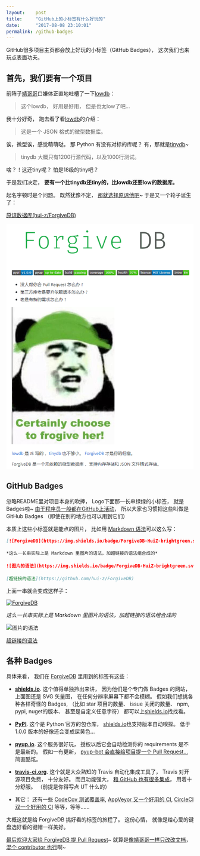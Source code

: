 ```yaml
---
layout:    post
title:     "GitHub上的小标签有什么好玩的"
date:      "2017-08-08 23:10:01"
permalink: /github-badges
---
```


GitHub很多项目主页都会放上好玩的小标签（GitHub Badges），
这次我们也来玩点表面功夫。

<!--MORE-->

## 首先，我们要有一个项目

前阵子[靖哥哥][jkzing]口嫌体正直地吐槽了一下[lowdb][lowdb]：

> 这个lowdb，
> 好用是好用，
> 但是也太low了吧...

我十分好奇，
跑去看了看[lowdb][lowdb]的介绍：

> 这是一个 JSON 格式的微型数据库。

诶，微型诶，感觉萌萌哒。
那 Python 有没有对标的库呢？
有，那就是[tinydb][tinydb]~

> tinydb 大概只有1200行源代码，以及1000行测试。

啥？！这还tiny呢？
怕是18级的tiny吧？

于是我们决定，
**要有一个比tinydb还tiny的，比lowdb还要low的数据库。**

起名字顿时是个问题。
既然犹豫不定，
[那就选择原谅他吧][forgive-meme]~
于是又一个轮子诞生了：

[原谅数据库(hui-z/ForgiveDB)][forgivedb]

![readme][readme]


## GitHub Badges

忽略README里对项目本身的吹捧，
Logo下面那一长串绿绿的小标签，
就是Badges啦~
[由于程序员一般都在GitHub上活动][github]，
所以大家也习惯把这些叫做是GitHub Badges
（即使在别的地方也可以用到它们）

本质上这些小标签就是能点的图片，
比如用 [Markdown 语法][markdown]可以这么写：

```markdown
[![ForgiveDB](https://img.shields.io/badge/ForgiveDB-HuiZ-brightgreen.svg)](https://github.com/hui-z/ForgiveDB)

*这么一长串实际上是 Markdown 里图片的语法，加超链接的语法组合成的*

![图片的语法](https://img.shields.io/badge/ForgiveDB-HuiZ-brightgreen.svg)

[超链接的语法](https://github.com/hui-z/ForgiveDB)
```

上面一串就会变成这样子：

[![ForgiveDB](https://img.shields.io/badge/ForgiveDB-HuiZ-brightgreen.svg)](https://github.com/hui-z/ForgiveDB)

*这么一长串实际上是 Markdown 里图片的语法，加超链接的语法组合成的*

![图片的语法](https://img.shields.io/badge/ForgiveDB-HuiZ-brightgreen.svg)

[超链接的语法](https://github.com/hui-z/ForgiveDB)


## 各种 Badges

具体来看，
我们在 [ForgiveDB][forgivedb] 里用到的标签有这些：

* [**shields.io**][shields.io].
这个值得单独拎出来讲，
因为他们是个专门做 Badges 的网站，
上面图还是 SVG 矢量图，
在任何分辨率屏幕下都不会模糊。
假如我们想挑各种各样奇怪的 Badges,
（比如 star 项目的数量、
issue 关闭的数量、
npm, pypi, nuget的版本、
甚至是自定义任意字符）
都可以上[shields.io][shields.io]找找看。

* [**PyPI**][pypi].
这个是 Python 官方的包仓库，
[shields.io][shields.io]也支持版本自动嗅探。
低于 1.0.0 版本的好像还会变成屎黄色…

* [**pyup.io**][pyup].
这个服务很好玩，
授权以后它会自动检测你的 requirements 是不是最新的。
假如一有更新，
[pyup-bot 会直接给项目提一个 Pull Request...][pyup-pr]
简直酷炫。

* [**travis-ci.org**][travis].
这个就是大众熟知的 Travis 自动化集成工具了，
Travis 对开源项目免费，
十分友好。
而且功能强大，
[和 GitHub 也有很多集成][github-travis]，
用着十分舒服。
（前提是你得写点 UT 什么的）

* 其它：
还有一些 [CodeCov 测试覆盖率][codecov],
[AppVeyor 又一个好用的 CI][appveyor],
[CircleCI 双一个好用的 CI][circle-ci]
等等，等等……


大概这就是给 ForgiveDB 挑好看的标签的旅程了。
这份心情，
就像是给心爱的键盘选好看的键帽一样美好。

[最后欢迎大家给 ForgiveDB 提 Pull Request][forgivedb]~
就算是[像靖哥哥一样只改改文档][doc-only-pr]，
[混个 contributor 也行][contributor]啊~

[jkzing]: http://www.jingkaizhao.com/
[lowdb]: https://github.com/typicode/lowdb
[tinydb]: http://tinydb.readthedocs.io/en/latest/intro.html
[forgive-meme]: /forgive-her-meme
[forgivedb]: https://github.com/hui-z/ForgiveDB
[readme]: /assets/pics/github/forgive.jpg
[github]: /how-i-use-github
[markdown]: /hrbp-and-markdown
[shields.io]: https://shields.io/
[pypi]: https://pypi.python.org/pypi/forgive
[pyup]: https://pyup.io/repos/github/hui-z/ForgiveDB/
[pyup-pr]: https://github.com/hui-z/ForgiveDB/pull/7
[travis]: https://travis-ci.org/hui-z/ForgiveDB
[github-travis]: https://github.com/marketplace/travis-ci
[codecov]: https://codecov.io/github/hui-z/ForgiveDB?branch=master
[appveyor]: https://www.appveyor.com/
[circle-ci]: https://circleci.com/
[doc-only-pr]: https://github.com/hui-z/ForgiveDB/pull/8
[contributor]: https://github.com/hui-z/ForgiveDB/graphs/contributors

